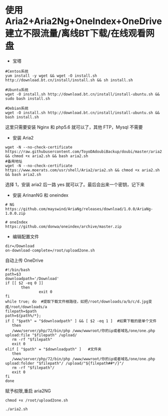 # 使用Aria2+Aria2Ng+OneIndex+OneDrive建立不限流量/离线BT下载/在线观看网盘


- 宝塔

```shell
#Centos系统
yum install -y wget && wget -O install.sh http://download.bt.cn/install/install.sh && sh install.sh

#Ubuntu系统
wget -O install.sh http://download.bt.cn/install/install-ubuntu.sh && sudo bash install.sh

#Debian系统
wget -O install.sh http://download.bt.cn/install/install-ubuntu.sh && bash install.sh
```

这里只需要安装 Nginx 和 php5.6 就可以了，其他 FTP，Mysql 不需要

- 安装 Aria2

```shell
wget -N --no-check-certificate https://raw.githubusercontent.com/ToyoDAdoubiBackup/doubi/master/aria2.sh && chmod +x aria2.sh && bash aria2.sh
#备用地址
wget -N --no-check-certificate https://www.moerats.com/usr/shell/Aria2/aria2.sh && chmod +x aria2.sh && bash aria2.sh
```

选择 1，安装 aria2 后一路 yes 就可以了。最后会出来一个密钥，记下来

- 安装 ArinanNG 和 oneindex

```shell
# NG
https://github.com/mayswind/AriaNg/releases/download/1.0.0/AriaNg-1.0.0.zip

# oneIndex
https://github.com/donwa/oneindex/archive/master.zip
```

- 编辑配置文件

```shell
dir=/Download
on-download-complete=/root/upload2one.sh
```

自动上传 OneDrive

```shell
#!/bin/bash
path=$3
downloadpath='/Download'
if [[ $2 -eq 0 ]]
       then
               exit 0
fi
while true; do  #提取下载文件根路径，如把/root/downloads/a/b/c/d.jpg变成/root/downloads/a
filepath=$path
path=${path%/*};
if [ "$path" = "$downloadpath" ] && [ $2 -eq 1 ]  #如果下载的是单个文件
   then
   /www/server/php/72/bin/php /www/wwwroot/你的ip或者域名/one/one.php upload:file "$filepath" /upload/
   rm -rf "$filepath"
   exit 0
elif [ "$path" = "$downloadpath" ]   #文件夹
   then
   /www/server/php/72/bin/php /www/wwwroot/你的ip或者域名/one/one.php upload:folder "$filepath"/ /upload/"${filepath##*/}"/
   rm -rf "$filepath"/
   exit 0
fi
done
```

赋予权限,重启 aria2NG

```shell
chmod +x /root/upload2one.sh

./aria2.sh
```
